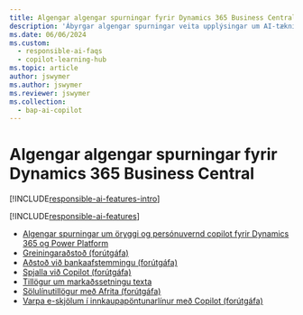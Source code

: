 ```yaml
---
title: Algengar algengar spurningar fyrir Dynamics 365 Business Central
description: 'Ábyrgar algengar spurningar veita upplýsingar um AI-tæknina sem notuð er í Business Central ásamt lykilatriðum og upplýsingum um hvernig AI er notað, hvernig það var prófað og metið og allar sérstakar takmarkanir.'
ms.date: 06/06/2024
ms.custom:
  - responsible-ai-faqs
  - copilot-learning-hub
ms.topic: article
author: jswymer
ms.author: jswymer
ms.reviewer: jswymer
ms.collection:
  - bap-ai-copilot
---
```


# Algengar algengar spurningar fyrir Dynamics 365 Business Central

[!INCLUDE[responsible-ai-features-intro](includes/responsible-ai-intro.md)]

[!INCLUDE[responsible-ai-features](includes/responsible-ai-features.md)]

- [Algengar spurningar um öryggi og persónuvernd copilot fyrir Dynamics 365 og Power Platform](/dynamics365/faqs-copilot-data-security-privacy?toc=/dynamics365/business-central/toc.json)
- [Greiningaraðstoð (forútgáfa)](faqs-analysis-assist.md)
- [Aðstoð við bankaafstemmingu (forútgáfa)](faqs-bank-reconciliation.md)
- [Spjalla við Copilot (forútgáfa)](faqs-chat-with-copilot.md)
- [Tillögur um markaðssetningu texta](faqs-marketing-text.md)
- [Sölulínutillögur með Afrita (forútgáfa)](faq-sales-suggest-sales-lines-with-copilot.md)
- [Varpa e-skjölum í innkaupapöntunarlínur með Copilot (forútgáfa)](map-edocuments-with-copilot.md)
